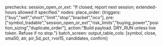prechecks:
  session_open_or_ext: "If closed, report next session; extended-hours allowed if specified."
nodes:
  place_order: {triggers:["buy","sell","short","limit","stop","bracket","oco"], pre:["symbol_tradable","session_open_or_ext","risk_limits","buying_power","position_sizing","duplicate_order"], action:"Build payload. DRY_RUN unless live token. Refuse if no stop."}
batch_screen:
  output_table_cols: [symbol, close, sma50, atr, pir_5d_pct, rvol15, candidates, confirm]
